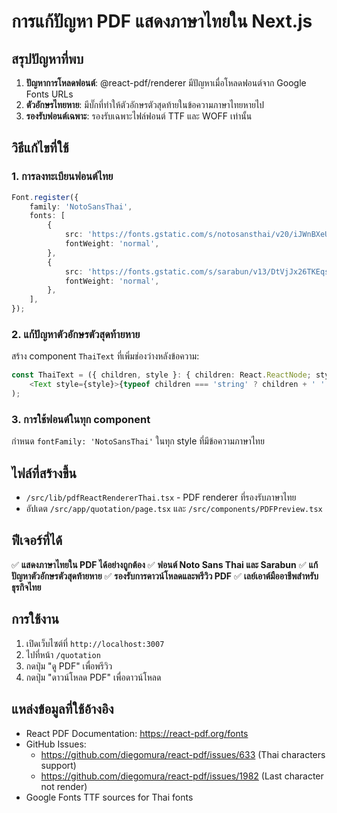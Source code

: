 # การแก้ปัญหา PDF แสดงภาษาไทยใน Next.js

## สรุปปัญหาที่พบ

1. **ปัญหาการโหลดฟอนต์**: @react-pdf/renderer มีปัญหาเมื่อโหลดฟอนต์จาก Google Fonts URLs
2. **ตัวอักษรไทยหาย**: มีบั๊กที่ทำให้ตัวอักษรตัวสุดท้ายในข้อความภาษาไทยหายไป
3. **รองรับฟอนต์เฉพาะ**: รองรับเฉพาะไฟล์ฟอนต์ TTF และ WOFF เท่านั้น

## วิธีแก้ไขที่ใช้

### 1. การลงทะเบียนฟอนต์ไทย
```typescript
Font.register({
    family: 'NotoSansThai',
    fonts: [
        {
            src: 'https://fonts.gstatic.com/s/notosansthai/v20/iJWnBXeUZi_OHPqn4wq6hQ2_hbJ1xyN9wd43SofNWcd1MKVQt_So_9CdU5RtpzF-QRvzzXg.ttf',
            fontWeight: 'normal',
        },
        {
            src: 'https://fonts.gstatic.com/s/sarabun/v13/DtVjJx26TKEqsc-lWJRp7HfUpSo.ttf',
            fontWeight: 'normal',
        },
    ],
});
```

### 2. แก้ปัญหาตัวอักษรตัวสุดท้ายหาย
สร้าง component `ThaiText` ที่เพิ่มช่องว่างหลังข้อความ:
```typescript
const ThaiText = ({ children, style }: { children: React.ReactNode; style?: any }) => (
    <Text style={style}>{typeof children === 'string' ? children + ' ' : children}</Text>
);
```

### 3. การใช้ฟอนต์ในทุก component
กำหนด `fontFamily: 'NotoSansThai'` ในทุก style ที่มีข้อความภาษาไทย

## ไฟล์ที่สร้างขึ้น

- `/src/lib/pdfReactRendererThai.tsx` - PDF renderer ที่รองรับภาษาไทย
- อัปเดต `/src/app/quotation/page.tsx` และ `/src/components/PDFPreview.tsx`

## ฟีเจอร์ที่ได้

✅ **แสดงภาษาไทยใน PDF ได้อย่างถูกต้อง**
✅ **ฟอนต์ Noto Sans Thai และ Sarabun**
✅ **แก้ปัญหาตัวอักษรตัวสุดท้ายหาย**
✅ **รองรับการดาวน์โหลดและพรีวิว PDF**
✅ **เลย์เอาต์มืออาชีพสำหรับธุรกิจไทย**

## การใช้งาน

1. เปิดเว็บไซต์ที่ `http://localhost:3007`
2. ไปที่หน้า `/quotation`
3. กดปุ่ม "ดู PDF" เพื่อพรีวิว
4. กดปุ่ม "ดาวน์โหลด PDF" เพื่อดาวน์โหลด

## แหล่งข้อมูลที่ใช้อ้างอิง

- React PDF Documentation: https://react-pdf.org/fonts
- GitHub Issues: 
  - https://github.com/diegomura/react-pdf/issues/633 (Thai characters support)
  - https://github.com/diegomura/react-pdf/issues/1982 (Last character not render)
- Google Fonts TTF sources for Thai fonts
